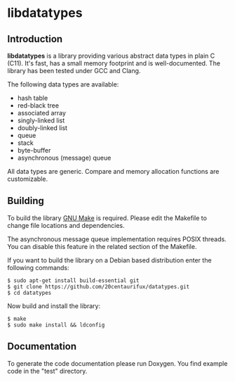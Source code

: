 # libdatatypes

## Introduction

**libdatatypes** is a library providing various abstract data types in plain C (C11).
It's fast, has a small memory footprint and is well-documented. The library
has been tested under GCC and Clang.

The following data types are available:

* hash table
* red-black tree
* associated array
* singly-linked list
* doubly-linked list
* queue
* stack
* byte-buffer
* asynchronous (message) queue

All data types are generic. Compare and memory allocation functions are
customizable.

## Building

To build the library [GNU Make](https://www.gnu.org/software/make/) is required.
Please edit the Makefile to change file locations and dependencies.

The asynchronous message queue implementation requires POSIX threads. You can
disable this feature in the related section of the Makefile.

If you want to build the library on a Debian based distribution enter the following
commands:

    $ sudo apt-get install build-essential git
    $ git clone https://github.com/20centaurifux/datatypes.git
    $ cd datatypes

Now build and install the library:

    $ make
    $ sudo make install && ldconfig

## Documentation

To generate the code documentation please run Doxygen. You find example code in the
"test" directory.
